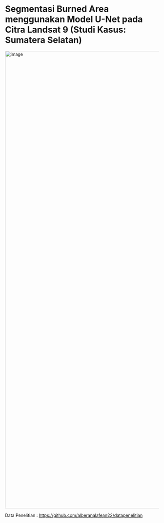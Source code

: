 # Segmentasi Burned Area menggunakan Model U-Net pada Citra Landsat 9 (Studi Kasus: Sumatera Selatan)
<img width="1500" alt="image" src="https://github.com/user-attachments/assets/b25110fa-c2e9-4824-b7b6-f42314a58ce4" />


Data Penelitian : https://github.com/alberanalafean22/datapenelitian 

